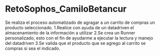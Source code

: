 # RetoSophos_CamiloBetancur

Se realiza el proceso automatizado de agragar a un carrito de compras un producto seleccionado.
1.Realice con ayuda de un datadriven el almacenamiento de la información a utilizar
2.Se crea un Runner personalizado, esto con el fin de ayudarme a ejecutar la lectura y manejo del datadriven
3.Se valida que el producto que se agrego al carrito se compras si sea el indicado. 